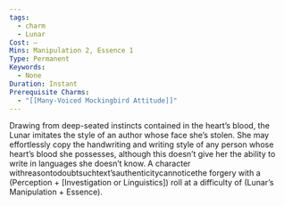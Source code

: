 ```yaml
---
tags:
  - charm
  - Lunar
Cost: —
Mins: Manipulation 2, Essence 1
Type: Permanent
Keywords:
  - None
Duration: Instant
Prerequisite Charms:
  - "[[Many-Voiced Mockingbird Attitude]]"
---
```

Drawing from deep-seated instincts contained in the heart’s blood, the Lunar imitates the style of an author whose face she’s stolen. She may effortlessly copy the handwriting and writing style of any person whose heart’s blood she possesses, although this doesn’t give her the ability to write in languages she doesn’t know. A character withreasontodoubtsuchtext’sauthenticitycannoticethe forgery with a (Perception + [Investigation or Linguistics]) roll at a difficulty of (Lunar’s Manipulation + Essence).